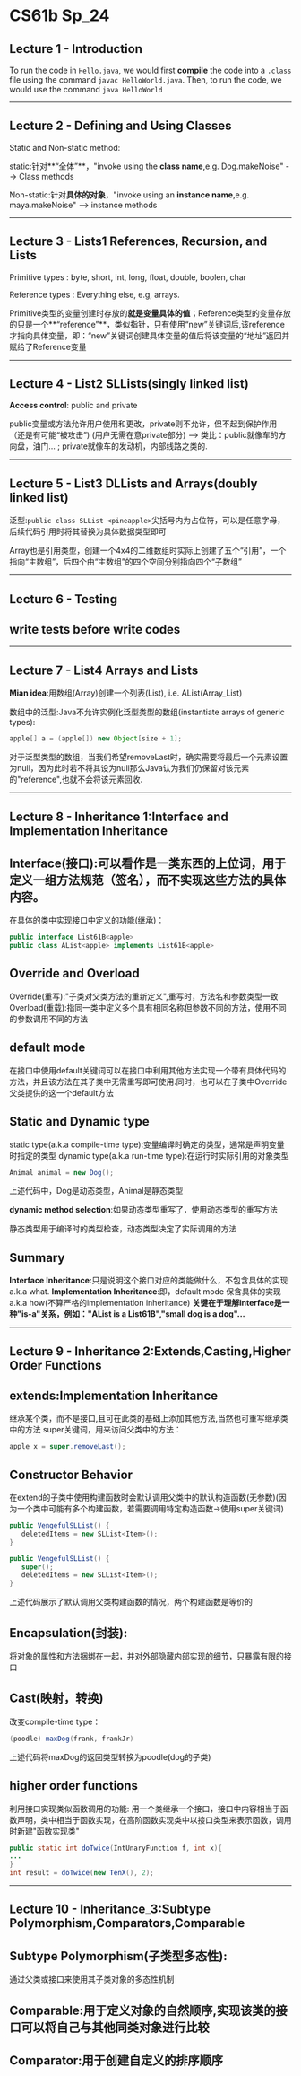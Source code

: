 # CS61b Sp_24



## Lecture 1 - Introduction

  To run the code in `Hello.java`, we would first **compile** the code into a `.class` file using the command `javac HelloWorld.java`. Then, to run the code, we would use the command `java HelloWorld`

___

## Lecture 2 - Defining and Using Classes

Static and Non-static method:

static:针对**“全体”**，"invoke using the **class name**,e.g. Dog.makeNoise" --> Class methods

Non-static:针对**具体的对象**，"invoke using an **instance name**,e.g. maya.makeNoise" --> instance methods

___

## Lecture 3 - Lists1 References, Recursion, and Lists

Primitive types : byte, short, int, long, float, double, boolen, char

Reference types : Everything else, e.g, arrays.

Primitive类型的变量创建时存放的**就是变量具体的值**；Reference类型的变量存放的只是一个**“reference”**，类似指针，只有使用“new”关键词后,该reference才指向具体变量，即：“new”关键词创建具体变量的值后将该变量的“地址”返回并赋给了Reference变量

___

## Lecture 4 - List2 SLLists(singly linked list)

**Access control**: public and private

public变量或方法允许用户使用和更改，private则不允许，但不起到保护作用（还是有可能“被攻击”) (用户无需在意private部分) --> 类比：public就像车的方向盘，油门... ; private就像车的发动机，内部线路之类的.

___

## Lecture 5 - List3 DLLists and Arrays(doubly linked list)

泛型:`public class SLList <pineapple>`尖括号内为占位符，可以是任意字母，后续代码引用时将其替换为具体数据类型即可

Array也是引用类型，创建一个4x4的二维数组时实际上创建了五个“引用”，一个指向“主数组”，后四个由“主数组”的四个空间分别指向四个“子数组”
___

## Lecture 6 - Testing

## write tests before write codes

___

## Lecture 7 - List4 Arrays and Lists

**Mian idea**:用数组(Array)创建一个列表(List), i.e. AList(Array_List)


数组中的泛型:Java不允许实例化泛型类型的数组(instantiate arrays of generic types):
```java
apple[] a = (apple[]) new Object[size + 1];
```
对于泛型类型的数组，当我们希望removeLast时，确实需要将最后一个元素设置为null，因为此时若不将其设为null那么Java认为我们仍保留对该元素的"reference",也就不会将该元素回收.

___

## Lecture 8 - Inheritance 1:Interface and Implementation Inheritance

## Interface(接口):可以看作是一类东西的上位词，用于定义一组方法规范（签名），而不实现这些方法的具体内容。
在具体的类中实现接口中定义的功能(继承)：
```java
public interface List61B<apple>
public class AList<apple> implements List61B<apple>
```

## Override and Overload
Override(重写):"子类对父类方法的重新定义",重写时，方法名和参数类型一致
Overload(重载):指同一类中定义多个具有相同名称但参数不同的方法，使用不同的参数调用不同的方法

## default mode
在接口中使用default关键词可以在接口中利用其他方法实现一个带有具体代码的方法，并且该方法在其子类中无需重写即可使用.同时，也可以在子类中Override父类提供的这一个default方法

## Static and Dynamic type
static type(a.k.a compile-time type):变量编译时确定的类型，通常是声明变量时指定的类型
dynamic type(a.k.a run-time type):在运行时实际引用的对象类型
```java
Animal animal = new Dog();
```
上述代码中，Dog是动态类型，Animal是静态类型

**dynamic method selection**:如果动态类型重写了，使用动态类型的重写方法

静态类型用于编译时的类型检查，动态类型决定了实际调用的方法

## Summary
**Interface Inheritance**:只是说明这个接口对应的类能做什么，不包含具体的实现 a.k.a what.
**Implementation Inheritance**:即，default mode 保含具体的实现 a.k.a how(不算严格的implementation inheritance)
**关键在于理解interface是一种"is-a"关系，例如："AList is a List61B","small dog is a dog"...**

___

## Lecture 9 - Inheritance 2:Extends,Casting,Higher Order Functions

## extends:Implementation Inheritance
继承某个类，而不是接口,且可在此类的基础上添加其他方法,当然也可重写继承类中的方法
super关键词，用来访问父类中的方法：
```java
apple x = super.removeLast();
```
## Constructor Behavior
在extend的子类中使用构建函数时会默认调用父类中的默认构造函数(无参数)(因为一个类中可能有多个构建函数，若需要调用特定构造函数->使用super关键词)
```java
public VengefulSLList() {
   deletedItems = new SLList<Item>();
}

public VengefulSLList() {
   super();
   deletedItems = new SLList<Item>();
}
```
上述代码展示了默认调用父类构建函数的情况，两个构建函数是等价的

## Encapsulation(封装):
将对象的属性和方法捆绑在一起，并对外部隐藏内部实现的细节，只暴露有限的接口

## Cast(映射，转换)
改变compile-time type：
```java
(poodle) maxDog(frank, frankJr)
```
上述代码将maxDog的返回类型转换为poodle(dog的子类)

## higher order functions
利用接口实现类似函数调用的功能:
用一个类继承一个接口，接口中内容相当于函数声明，类中相当于函数实现，在高阶函数实现类中以接口类型来表示函数，调用时新建"函数实现类"
```java
public static int doTwice(IntUnaryFunction f, int x){
...
}
int result = doTwice(new TenX(), 2);
```
___

## Lecture 10 - Inheritance_3:Subtype Polymorphism,Comparators,Comparable
 
## Subtype Polymorphism(子类型多态性):
通过父类或接口来使用其子类对象的多态性机制

## Comparable:用于定义对象的**自然顺序**,实现该类的接口可以将自己与其他同类对象进行比较

## Comparator:用于创建自定义的排序顺序
